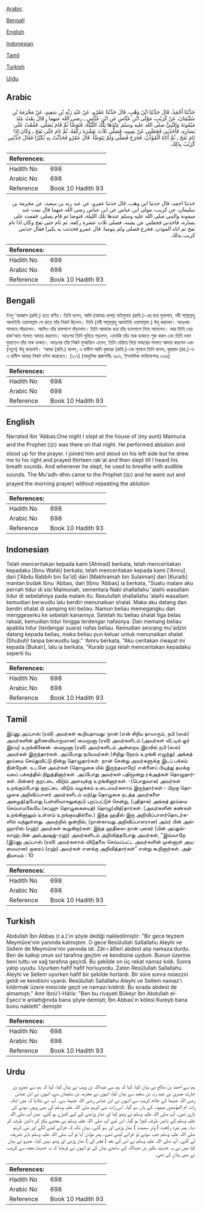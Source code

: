 [Arabic](#arabic)

[Bengali](#bengali)

[English](#english)

[Indonesian](#indonesian)

[Tamil](#tamil)

[Turkish](#turkish)

[Urdu](#urdu)

## Arabic


<div dir="rtl" lang="ar" style={{fontSize:'larger',backgroundColor:'#f8f9fa',padding:20}}>
حَدَّثَنَا أَحْمَدُ، قَالَ حَدَّثَنَا ابْنُ وَهْبٍ، قَالَ حَدَّثَنَا عَمْرٌو، عَنْ عَبْدِ رَبِّهِ بْنِ سَعِيدٍ، عَنْ مَخْرَمَةَ بْنِ سُلَيْمَانَ، عَنْ كُرَيْبٍ، مَوْلَى ابْنِ عَبَّاسٍ عَنِ ابْنِ عَبَّاسٍ ـ رضى الله عنهما ـ قَالَ نِمْتُ عِنْدَ مَيْمُونَةَ وَالنَّبِيُّ صلى الله عليه وسلم عِنْدَهَا تِلْكَ اللَّيْلَةَ، فَتَوَضَّأَ ثُمَّ قَامَ يُصَلِّي، فَقُمْتُ عَلَى يَسَارِهِ، فَأَخَذَنِي فَجَعَلَنِي عَنْ يَمِينِهِ، فَصَلَّى ثَلاَثَ عَشْرَةَ رَكْعَةً، ثُمَّ نَامَ حَتَّى نَفَخَ ـ وَكَانَ إِذَا نَامَ نَفَخَ ـ ثُمَّ أَتَاهُ الْمُؤَذِّنُ، فَخَرَجَ فَصَلَّى وَلَمْ يَتَوَضَّأْ‏.‏ قَالَ عَمْرٌو فَحَدَّثْتُ بِهِ بُكَيْرًا فَقَالَ حَدَّثَنِي كُرَيْبٌ بِذَلِكَ‏.‏
</div>
<div style={{backgroundColor:'#f8f9fa',padding:20, marginBottom: 10}}><table> <thead> <tr> <th>References:</th> <th></th> </tr> </thead> <tbody><tr><td>Hadith No</td><td>698</td></tr><tr><td>Arabic No</td><td>698</td></tr><tr><td>Reference</td><td>Book 10 Hadith 93</td></tr></tbody></table></div>


<div dir="rtl" lang="ar" style={{fontSize:'larger',backgroundColor:'#f8f9fa',padding:20}}>
حدثنا احمد، قال حدثنا ابن وهب، قال حدثنا عمرو، عن عبد ربه بن سعيد، عن مخرمة بن سليمان، عن كريب، مولى ابن عباس عن ابن عباس رضى الله عنهما قال نمت عند ميمونة والنبي صلى الله عليه وسلم عندها تلك الليلة، فتوضا ثم قام يصلي، فقمت على يساره، فاخذني فجعلني عن يمينه، فصلى ثلاث عشرة ركعة، ثم نام حتى نفخ وكان اذا نام نفخ ثم اتاه الموذن، فخرج فصلى ولم يتوضا. قال عمرو فحدثت به بكيرا فقال حدثني كريب بذلك
</div>
<div style={{backgroundColor:'#f8f9fa',padding:20, marginBottom: 10}}><table> <thead> <tr> <th>References:</th> <th></th> </tr> </thead> <tbody><tr><td>Hadith No</td><td>698</td></tr><tr><td>Arabic No</td><td>698</td></tr><tr><td>Reference</td><td>Book 10 Hadith 93</td></tr></tbody></table></div>

## Bengali


<div dir="ltr" lang="bn" style={{fontSize:'larger',backgroundColor:'#f8f9fa',padding:20}}>
ইবনু ‘আব্বাস (রাযি.) হতে বর্ণিত। তিনি বলেন, আমি (আমার খালা) মাইমুনাহ (রাযি.)-এর ঘরে ঘুমালাম, নবী সাল্লাল্লাহু আলাইহি ওয়াসাল্লাম সে রাতে তাঁর নিকট ছিলেন। তিনি (নবী সাল্লাল্লাহু আলাইহি ওয়াসাল্লাম ) উযূ করলেন। অতঃপর সালাতে দাঁড়ালেন। আমিও তাঁর বামপাশে দাঁড়ালাম। তিনি আমাকে ধরে তাঁর ডানপাশে নিয়ে আসলেন। আর তিনি তের রাক‘আত সালাত আদায় করলেন। অতঃপর তিনি ঘুমিয়ে পড়লেন, এমনকি তাঁর নাক ডাকতে শুরু করল এবং তিনি যখন ঘুমাতেন তাঁর নাক ডাকত। অতঃপর তাঁর নিকট মুআয্যিন এলেন, তিনি বেরিয়ে গিয়ে ফজরের সালাত আদায় করলেন এবং (নতুন) উযূ করেননি। ‘আমর (রাযি.) বলেন, এ হাদীস আমি বুকায়র (রাযি.)-কে শুনালে তিনি বলেন, কুরায়ব (রহ.)-ও এ হাদীস আমার নিকট বর্ণনা করেছেন। (১১৭) (আধুনিক প্রকাশনীঃ ৬৫৬, ইসলামিক ফাউন্ডেশনঃ ৬৬৪)
</div>
<div style={{backgroundColor:'#f8f9fa',padding:20, marginBottom: 10}}><table> <thead> <tr> <th>References:</th> <th></th> </tr> </thead> <tbody><tr><td>Hadith No</td><td>698</td></tr><tr><td>Arabic No</td><td>698</td></tr><tr><td>Reference</td><td>Book 10 Hadith 93</td></tr></tbody></table></div>

## English


<div dir="ltr" lang="en" style={{fontSize:'larger',backgroundColor:'#f8f9fa',padding:20}}>
Narrated Ibn 'Abbas:One night I slept at the house of (my aunt) Maimuna and the Prophet (ﷺ) was there on that night. He performed ablution and stood up for the prayer. I joined him and stood on his left side but he drew me to his right and prayed thirteen rak'at and then slept till I heard his breath sounds. And whenever he slept, he used to breathe with audible sounds. The Mu'adh-dhin came to the Prophet (ﷺ) and he went out and prayed the morning prayer) without repeating the ablution
</div>
<div style={{backgroundColor:'#f8f9fa',padding:20, marginBottom: 10}}><table> <thead> <tr> <th>References:</th> <th></th> </tr> </thead> <tbody><tr><td>Hadith No</td><td>698</td></tr><tr><td>Arabic No</td><td>698</td></tr><tr><td>Reference</td><td>Book 10 Hadith 93</td></tr></tbody></table></div>

## Indonesian


<div dir="ltr" lang="id" style={{fontSize:'larger',backgroundColor:'#f8f9fa',padding:20}}>
Telah menceritakan kepada kami [Ahmad] berkata, telah menceritakan kepadaku [Ibnu Wahb] berkata, telah menceritakan kepada kami ['Amru] dari ['Abdu Rabbih bin Sa'id] dari [Makhramah bin Sulaiman] dari [Kuraib] mantan budak Ibnu 'Abbas, dari [Ibnu 'Abbas] ia berkata, "Suatu malam aku pernah tidur di sisi Maimunah, sementara Nabi shallallahu 'alaihi wasallam tidur di sebelahnya pada malam itu. Rasulullah shallallahu 'alaihi wasallam kemudian berwudlu lalu berdiri menunaikan shalat. Maka aku datang dan berdiri shalat di samping kiri beliau. Namun beliau memegangku dan menggeserku ke sebelah kanannya. Setelah itu beliau shalat tiga belas rakaat, kemudian tidur hingga terdengar nafasnya. Dan memang beliau apabila tidur (terdengar suara) nafas beliau. Kemudian seorang mu'adzin datang kepada beliau, maka beliau pun keluar untuk menunaikan shalat (Shubuh) tanpa berwudlu lagi." 'Amru berkata, "Aku ceritakan riwayat ini kepada [Bukair], lalu ia berkata, "Kuraib juga telah menceritakan kepadaku seperti itu
</div>
<div style={{backgroundColor:'#f8f9fa',padding:20, marginBottom: 10}}><table> <thead> <tr> <th>References:</th> <th></th> </tr> </thead> <tbody><tr><td>Hadith No</td><td>698</td></tr><tr><td>Arabic No</td><td>698</td></tr><tr><td>Reference</td><td>Book 10 Hadith 93</td></tr></tbody></table></div>

## Tamil


<div dir="ltr" lang="ta" style={{fontSize:'larger',backgroundColor:'#f8f9fa',padding:20}}>
இப்னு அப்பாஸ் (ரலி) அவர்கள் கூறியதாவது: நான் (என் சிறிய தாயாரும், நபி (ஸல்) அவர்களின் துணைவியாருமான) மைமூனா (ரலி) அவர்களிடம் (அவர்கள் வீட்டில் ஓர் இரவு) உறங்கினேன். மைமூனா (ரலி) அவர்களிடம் அன்றைய இரவில் நபி (ஸல்) அவர்கள் இருந்தார்கள். அப்போது நபியவர்கள் (சிறிது நேரம் உறங்கி எழுந்து) அங்கத் தூய்மை செய்துவிட்டு நின்று தொழுதார்கள். நான் சென்று அவர்களுக்கு இடப் பக்கம் நின்றேன். உடனே அவர்கள் (தொழுகை யில் இருந்தவாறே) என்னைப் பிடித்து தமக்கு வலப் பக்கத்தில் நிறுத்தினார்கள். அப்போது அவர்கள் பதிமூன்று ரக்அத்கள் தொழுதார்கள். பின்னர் குறட்டை விடும் அளவுக்கு உறங்கினார்கள். -(பொதுவாக) அவர்கள் உறங்கும்போது குறட்டை விடும் வழக்கம் உடையவர்களாய் இருந்தார்கள்.- பிறகு தொழுகை அறிவிப்பாளர் அவர்களிடம் வந்(து தொழுகை நடத்த அவர்களை அழைத்)தபோது (பள்ளிவாசலுக்குப்) புறப்பட்டுச் சென்று, (புதிதாக) அங்கத் தூய்மை செய்யாமலேயே (சுப்ஹு தொழுகையைத்) தொழு(வித்)தார்கள். (அவர்களின் கண்கள் உறங்கினாலும் உள்ளம் உறங்குவதில்லை.) இந்த ஹதீஸ் இரு அறிவிப்பாளர்தொடர்களில் வந்துள்ளது. அவற்றில் ஒன்றில், (நான்காவது அறிவிப்பாளரான) அம்ர் பின் அல்ஹாரிஸ் (ரஹ்) அவர்கள் கூறுகிறார்கள்: இந்த ஹதீஸை நான் புகைர் (பின் அப்துல்லாஹ் பின் அல்அஷஜ்-ரஹ்) அவர்களிடம் அறிவித்தபோது அவர்கள், “இவ்வாறே (இப்னு அப்பாஸ் (ரலி) அவர்களால் விடுதலை செய்யப்பட்ட அவர்களின் முன்னாள் அடிமையான) குரைப் (ரஹ்) அவர்கள் எனக்கு அறிவித்தார்கள்” என்று கூறினார்கள். அத்தியாயம் : 10
</div>
<div style={{backgroundColor:'#f8f9fa',padding:20, marginBottom: 10}}><table> <thead> <tr> <th>References:</th> <th></th> </tr> </thead> <tbody><tr><td>Hadith No</td><td>698</td></tr><tr><td>Arabic No</td><td>698</td></tr><tr><td>Reference</td><td>Book 10 Hadith 93</td></tr></tbody></table></div>

## Turkish


<div dir="ltr" lang="tr" style={{fontSize:'larger',backgroundColor:'#f8f9fa',padding:20}}>
Abdullah İbn Abbas (r.a.)'ın şöyle dediği nakledilmiştir: "Bir gece teyzem Meymûne'nin yanında kalmıştım. O gece Resûlullah Sallallahu Aleyhi ve Sellem de Meymûne'nin yanında idi. Zât-ı âlîleri abdest alıp namaza durdu. Ben de kalkıp onun sol tarafına geçtim ve kendisine uydum. Bunun üze­rine beni tuttu ve sağ tarafına geçirdi. Bu şekilde on üç rekat namaz kıldı. Sonra yatıp uyudu. Uyurken hafif hafif horluyordu. Zaten Resûlullah Sallallahu Aleyhi ve Sellem uyurken hafif bir şekilde horlardı. Bir süre sonra müezzin geldi ve kendisini uyardı. Resûlullah Sallallahu Aleyhi ve Sellem namaz'ı kıldırmak üzere mescide geçti ve namazı kıldırdı. Bu sırada abdest de almamıştı." Amr İbnü'l-Hâris: "Ben bu rivayeti Bükeyr İbn Abdullah el-Eşecc'e anlattığınıda bana şöyle demişti; İbn Abbas'ın kölesi Kureyb bana bunu nakletti" demiştir
</div>
<div style={{backgroundColor:'#f8f9fa',padding:20, marginBottom: 10}}><table> <thead> <tr> <th>References:</th> <th></th> </tr> </thead> <tbody><tr><td>Hadith No</td><td>698</td></tr><tr><td>Arabic No</td><td>698</td></tr><tr><td>Reference</td><td>Book 10 Hadith 93</td></tr></tbody></table></div>

## Urdu


<div dir="rtl" lang="ur" style={{fontSize:'larger',backgroundColor:'#f8f9fa',padding:20}}>
ہم سے احمد بن صالح نے بیان کیا، کہا کہ ہم سے عبداللہ بن وہب نے بیان کیا، کہا کہ ہم سے عمرو بن حارث مصری نے عبد ربہ بن سعید سے بیان کیا، انہوں نے مخرمہ بن سلیمان سے، انہوں نے ابن عباس رضی اللہ عنہما کے غلام کریب سے انہوں نے ابن عباس رضی اللہ عنہما سے۔ آپ نے بتلایا کہ میں ایک رات ام المؤمنین میمونہ کے ہاں سو گیا۔ اس رات نبی کریم صلی اللہ علیہ وسلم کی بھی وہیں سونے کی باری تھی۔ آپ صلی اللہ علیہ وسلم نے وضو کیا اور نماز پڑھنے کے لیے کھڑے ہو گئے۔ میں آپ صلی اللہ علیہ وسلم کے بائیں طرف کھڑا ہو گیا۔ اس لیے آپ صلی اللہ علیہ وسلم نے مجھے پکڑ کر دائیں طرف کر دیا۔ پھر تیرہ رکعت ( وتر سمیت ) نماز پڑھی اور سو گئے۔ یہاں تک کہ خراٹے لینے لگے اور نبی کریم صلی اللہ علیہ وسلم جب سوتے تو خراٹے لیتے تھے۔ پھر مؤذن آیا تو آپ صلی اللہ علیہ وسلم باہر تشریف لے گئے۔ آپ صلی اللہ علیہ وسلم نے اس کے بعد ( فجر کی ) نماز پڑھی اور وضو نہیں کیا۔ عمرو نے بیان کیا میں نے یہ حدیث بکیر بن عبداللہ کے سامنے بیان کی تو انہوں نے فرمایا کہ یہ حدیث مجھ سے کریب نے بھی بیان کی تھی۔
</div>
<div style={{backgroundColor:'#f8f9fa',padding:20, marginBottom: 10}}><table> <thead> <tr> <th>References:</th> <th></th> </tr> </thead> <tbody><tr><td>Hadith No</td><td>698</td></tr><tr><td>Arabic No</td><td>698</td></tr><tr><td>Reference</td><td>Book 10 Hadith 93</td></tr></tbody></table></div>